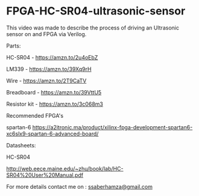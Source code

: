 # FPGA-HC-SR04-ultrasonic-sensor
This video was made to describe the process of driving an Ultrasonic sensor on and FPGA via Verilog.


Parts:

HC-SR04 - https://amzn.to/2u4oEbZ

LM339 - https://amzn.to/39Xq9rH

Wire - https://amzn.to/2T9CaTV

Breadboard - https://amzn.to/39VttU5

Resistor kit - https://amzn.to/3c068m3

Recommended FPGA's

spartan-6 https://a2itronic.ma/product/xilinx-fpga-development-spartan6-xc6slx9-spartan-6-advanced-board/


Datasheets:

HC-SR04

http://web.eece.maine.edu/~zhu/book/lab/HC-SR04%20User%20Manual.pdf

For more details contact me on : ssaberhamza@gmail.com
